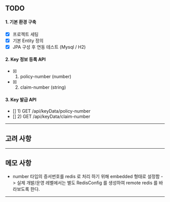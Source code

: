 ## TODO

#### 1. 기본 환경 구축
- [X] 프로젝트 세팅
- [X] 기본 Entity 정의
- [X] JPA 구성 후 연동 테스트 (Mysql / H2)

#### 2. Key 정보 등록 API
- [X] 1) policy-number (number)
- [X] 2) claim-number (string)

#### 3. Key 발급 API
- [] 1) GET /api/keyData/policy-number
- [] 2) GET /api/keyData/claim-number

---

## 고려 사항

---

## 메모 사항
- number 타입의 증서번호를 redis 로 처리 하기 위해 embedded 형태로 설정함
  -> 실제 개발/운영 레벨에서는 별도 RedisConfig 를 생성하여 remote redis 를 바라보도록 한다.

---
